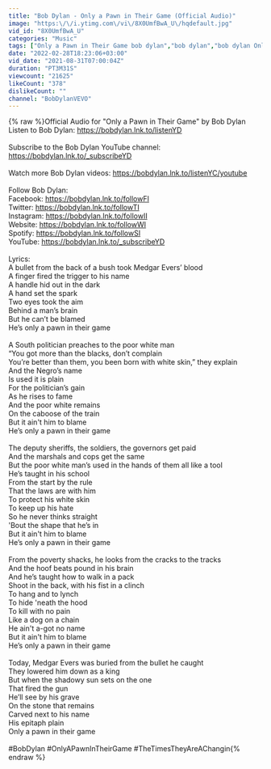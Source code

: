 ```yaml
---
title: "Bob Dylan - Only a Pawn in Their Game (Official Audio)"
image: "https:\/\/i.ytimg.com\/vi\/8X0UmfBwA_U\/hqdefault.jpg"
vid_id: "8X0UmfBwA_U"
categories: "Music"
tags: ["Only a Pawn in Their Game bob dylan","bob dylan","bob dylan Only a Pawn in Their Game"]
date: "2022-02-28T18:23:06+03:00"
vid_date: "2021-08-31T07:00:04Z"
duration: "PT3M31S"
viewcount: "21625"
likeCount: "378"
dislikeCount: ""
channel: "BobDylanVEVO"
---
```

{% raw %}Official Audio for &quot;Only a Pawn in Their Game&quot; by Bob Dylan<br />Listen to Bob Dylan: <a rel="nofollow" target="blank" href="https://bobdylan.lnk.to/listenYD">https://bobdylan.lnk.to/listenYD</a><br /><br />Subscribe to the Bob Dylan YouTube channel: <a rel="nofollow" target="blank" href="https://bobdylan.lnk.to/_subscribeYD">https://bobdylan.lnk.to/_subscribeYD</a><br /><br />Watch more Bob Dylan videos: <a rel="nofollow" target="blank" href="https://bobdylan.lnk.to/listenYC/youtube">https://bobdylan.lnk.to/listenYC/youtube</a><br /><br />Follow Bob Dylan:<br />Facebook: <a rel="nofollow" target="blank" href="https://bobdylan.lnk.to/followFI">https://bobdylan.lnk.to/followFI</a><br />Twitter: <a rel="nofollow" target="blank" href="https://bobdylan.lnk.to/followTI">https://bobdylan.lnk.to/followTI</a><br />Instagram: <a rel="nofollow" target="blank" href="https://bobdylan.lnk.to/followII">https://bobdylan.lnk.to/followII</a><br />Website: <a rel="nofollow" target="blank" href="https://bobdylan.lnk.to/followWI">https://bobdylan.lnk.to/followWI</a><br />Spotify: <a rel="nofollow" target="blank" href="https://bobdylan.lnk.to/followSI">https://bobdylan.lnk.to/followSI</a><br />YouTube: <a rel="nofollow" target="blank" href="https://bobdylan.lnk.to/_subscribeYD">https://bobdylan.lnk.to/_subscribeYD</a><br /><br />Lyrics: <br />A bullet from the back of a bush took Medgar Evers’ blood<br />A finger fired the trigger to his name<br />A handle hid out in the dark<br />A hand set the spark<br />Two eyes took the aim<br />Behind a man’s brain<br />But he can’t be blamed<br />He’s only a pawn in their game<br /><br />A South politician preaches to the poor white man<br />“You got more than the blacks, don’t complain<br />You’re better than them, you been born with white skin,” they explain<br />And the Negro’s name<br />Is used it is plain<br />For the politician’s gain<br />As he rises to fame<br />And the poor white remains<br />On the caboose of the train<br />But it ain't him to blame<br />He’s only a pawn in their game<br /><br />The deputy sheriffs, the soldiers, the governors get paid<br />And the marshals and cops get the same<br />But the poor white man’s used in the hands of them all like a tool<br />He’s taught in his school<br />From the start by the rule<br />That the laws are with him<br />To protect his white skin<br />To keep up his hate<br />So he never thinks straight<br />'Bout the shape that he’s in<br />But it ain't him to blame<br />He’s only a pawn in their game<br /><br />From the poverty shacks, he looks from the cracks to the tracks<br />And the hoof beats pound in his brain<br />And he’s taught how to walk in a pack<br />Shoot in the back, with his fist in a clinch<br />To hang and to lynch<br />To hide 'neath the hood<br />To kill with no pain<br />Like a dog on a chain<br />He ain't a-got no name<br />But it ain't him to blame<br />He’s only a pawn in their game<br /><br />Today, Medgar Evers was buried from the bullet he caught<br />They lowered him down as a king<br />But when the shadowy sun sets on the one<br />That fired the gun<br />He’ll see by his grave<br />On the stone that remains<br />Carved next to his name<br />His epitaph plain<br />Only a pawn in their game<br /><br />#BobDylan #OnlyAPawnInTheirGame #TheTimesTheyAreAChangin{% endraw %}
